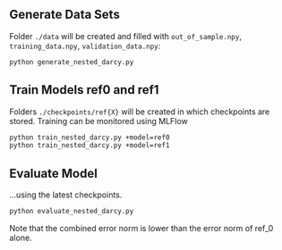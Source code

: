 ## Generate Data Sets
Folder `./data` will be created and filled with `out_of_sample.npy`, `training_data.npy`, `validation_data.npy`:
```bash
python generate_nested_darcy.py
```

## Train Models ref0 and ref1
Folders `./checkpoints/ref{X}` will be created in which checkpoints are stored.
Training can be monitored using MLFlow
```bash
python train_nested_darcy.py +model=ref0
python train_nested_darcy.py +model=ref1
```

## Evaluate Model
...using the latest checkpoints.
```bash
python evaluate_nested_darcy.py
```
Note that the combined error norm is lower than the error norm of ref_0 alone.

